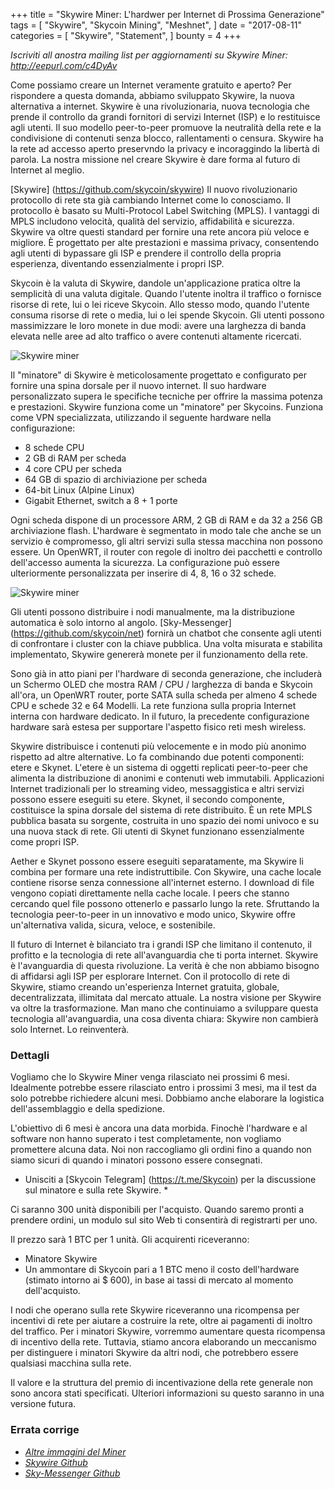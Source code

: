 +++
title = "Skywire Miner: L'hardwer per Internet di Prossima Generazione"
tags = [
    "Skywire",
    "Skycoin Mining",
    "Meshnet",
]
date = "2017-08-11"
categories = [
    "Skywire",
    "Statement",
]
bounty = 4
+++

*Iscriviti all anostra mailing list per aggiornamenti su Skywire Miner: http://eepurl.com/c4DyAv*

Come possiamo creare un Internet veramente gratuito e aperto? Per rispondere a questa domanda, abbiamo
sviluppato Skywire, la nuova alternativa a internet. Skywire è una rivoluzionaria,
nuova tecnologia che prende il controllo da grandi fornitori di servizi Internet (ISP)
e lo restituisce agli utenti. Il suo modello peer-to-peer promuove la neutralità della rete
e la condivisione di contenuti senza blocco, rallentamenti o censura. Skywire  ha
la rete ad accesso aperto preservndo la privacy e incoraggindo la libertà di parola. La nostra missione nel
creare Skywire è dare forma al futuro di Internet al meglio.

[Skywire] (https://github.com/skycoin/skywire) 
Il nuovo rivoluzionario protocollo di rete sta già cambiando Internet
come lo conosciamo. Il protocollo è basato su Multi-Protocol Label Switching (MPLS).
I vantaggi di MPLS includono velocità, qualità del servizio, affidabilità e sicurezza.
Skywire va oltre questi standard per fornire una rete ancora più veloce e migliore.
È progettato per alte prestazioni e massima privacy, consentendo agli utenti di bypassare gli
ISP e prendere il controllo della propria esperienza, diventando essenzialmente i propri
ISP.

Skycoin è la valuta di Skywire, dandole un'applicazione pratica oltre la semplicità di
una valuta digitale. Quando l'utente inoltra il traffico o fornisce risorse di rete,
lui o lei riceve Skycoin. Allo stesso modo, quando l'utente consuma risorse di rete o
media, lui o lei spende Skycoin. Gli utenti possono massimizzare le loro monete in due modi:
avere una larghezza di banda elevata nelle aree ad alto traffico o avere contenuti altamente ricercati.

![Skywire miner](https://i.imgur.com/ASFEeYi.jpg)

Il "minatore" di Skywire è meticolosamente progettato e configurato per fornire una spina dorsale
per il nuovo internet. Il suo hardware personalizzato supera le specifiche tecniche
per offrire la massima potenza e prestazioni. Skywire funziona come un "minatore" per
Skycoins. Funziona come VPN specializzata, utilizzando il seguente hardware nella
configurazione:

- 8 schede CPU
- 2 GB di RAM per scheda
- 4 core CPU per scheda
- 64 GB di spazio di archiviazione per scheda
- 64-bit Linux (Alpine Linux)
- Gigabit Ethernet, switch a 8 + 1 porte

Ogni scheda dispone di un processore ARM, 2 GB di RAM e da 32 a 256 GB
archiviazione flash. L'hardware è segmentato in modo tale che anche se un servizio
è compromesso, gli altri servizi sulla stessa macchina non possono essere. Un OpenWRT,
il router con regole di inoltro dei pacchetti e controllo dell'accesso aumenta la sicurezza.
La configurazione può essere ulteriormente personalizzata per inserire di 4, 8, 16 o 32 schede.

![Skywire miner](https://i.imgur.com/2zj4CUV.jpg)

Gli utenti possono distribuire i nodi manualmente, ma la distribuzione automatica è solo intorno al
angolo. [Sky-Messenger] (https://github.com/skycoin/net) fornirà un chatbot
che consente agli utenti di confrontare i cluster con la chiave pubblica. Una volta misurata e stabilita
implementato, Skywire genererà monete per il funzionamento della rete.

Sono già in atto piani per l'hardware di seconda generazione, che includerà un
Schermo OLED che mostra RAM / CPU / larghezza di banda e Skycoin all'ora, un OpenWRT
router, porte SATA sulla scheda per almeno 4 schede CPU e schede 32 e 64
Modelli. La rete funziona sulla propria Internet interna con hardware dedicato. In
il futuro, la precedente configurazione hardware sarà estesa per supportare l'aspetto fisico
reti mesh wireless.

Skywire distribuisce i contenuti più velocemente e in modo più anonimo rispetto ad altre alternative.
Lo fa combinando due potenti componenti: etere e Skynet. L'etere è un
sistema di oggetti replicati peer-to-peer che alimenta la distribuzione di anonimi
e contenuti web immutabili. Applicazioni Internet tradizionali per lo streaming video,
messaggistica e altri servizi possono essere eseguiti su etere. Skynet, il secondo
componente, costituisce la spina dorsale del sistema di rete distribuito. È un
rete MPLS pubblica basata su sorgente, costruita in uno spazio dei nomi univoco e su una nuova
stack di rete. Gli utenti di Skynet funzionano essenzialmente come propri ISP.

Aether e Skynet possono essere eseguiti separatamente, ma Skywire li combina per formare una
rete indistruttibile. Con Skywire, una cache locale contiene risorse senza
connessione all'internet esterno. I download di file vengono copiati direttamente nella
cache locale. I peers che stanno cercando quel file possono ottenerlo e passarlo
lungo la rete. Sfruttando la tecnologia peer-to-peer in un innovativo e
modo unico, Skywire offre un'alternativa valida, sicura, veloce,
e sostenibile.

Il futuro di Internet è bilanciato tra i grandi ISP che limitano il contenuto, il
profitto e la tecnologia di rete all'avanguardia che ti porta internet.
Skywire è l'avanguardia di questa rivoluzione. La verità è che non abbiamo bisogno di
affidarsi agli ISP per esplorare Internet. Con il protocollo di rete di Skywire,
stiamo creando un'esperienza Internet gratuita, globale, decentralizzata, illimitata
dal mercato attuale. La nostra visione per Skywire va oltre la trasformazione. Man mano che
continuiamo a sviluppare questa tecnologia all'avanguardia, una cosa diventa chiara:
Skywire non cambierà solo Internet. Lo reinventerà.

### Dettagli

Vogliamo che lo Skywire Miner venga rilasciato nei prossimi 6 mesi. Idealmente potrebbe
essere rilasciato entro i prossimi 3 mesi, ma il test da solo potrebbe richiedere alcuni mesi.
Dobbiamo anche elaborare la logistica dell'assemblaggio e della spedizione.

L'obiettivo di 6 mesi è ancora una data morbida. Finochè l'hardware e al software
non hanno superato i test completamente, non vogliamo promettere alcuna data. Noi non
raccogliamo gli ordini fino a quando non siamo sicuri di quando i minatori possono essere consegnati.

* Unisciti a [Skycoin Telegram] (https://t.me/Skycoin) per la discussione sul minatore e sulla rete Skywire. *

Ci saranno 300 unità disponibili per l'acquisto. Quando saremo pronti a prendere ordini,
un modulo sul sito Web ti consentirà di registrarti per uno.

Il prezzo sarà 1 BTC per 1 unità. Gli acquirenti riceveranno:

* Minatore Skywire
* Un ammontare di Skycoin pari a 1 BTC meno il costo dell'hardware (stimato intorno ai $ 600), in base ai tassi di mercato al momento dell'acquisto.

I nodi che operano sulla rete Skywire riceveranno una ricompensa per incentivi di rete
per aiutare a costruire la rete, oltre ai pagamenti di inoltro del traffico.
Per i minatori Skywire, vorremmo aumentare questa ricompensa di incentivo della rete.
Tuttavia, stiamo ancora elaborando un meccanismo per distinguere i minatori Skywire
da altri nodi, che potrebbero essere qualsiasi macchina sulla rete.

Il valore e la struttura del premio di incentivazione della rete generale non sono ancora stati specificati.
Ulteriori informazioni su questo saranno in una versione futura.

### Errata corrige

- *[Altre immagini del Miner](https://imgur.com/a/mpnzh)*
- *[Skywire Github](https://github.com/skycoin/skywire)*
- *[Sky-Messenger Github](https://github.com/skycoin/net)*
